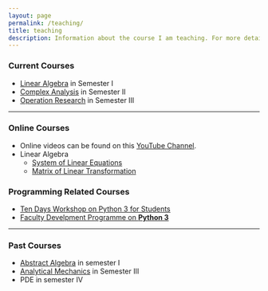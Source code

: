 ```yaml
---
layout: page
permalink: /teaching/
title: teaching
description: Information about the course I am teaching. For more detail click on course links.
---
```


### Current Courses 

- [Linear Algebra](https://sandeepsuman.com/linear-algebra/) in Semester I
- [Complex Analysis](https://sandeepsuman.com/complex-analysis/) in Semester II
- [Operation Research](https://sandeepsuman.com/operation-research/) in Semester III

***

### Online Courses

- Online videos can be found on this [YouTube Channel](https://www.youtube.com/channel/UCXSblr5-4bLUBgqxIWaiIdg).
- Linear Algebra 
  * [System of Linear Equations](https://www.youtube.com/watch?v=_msI17F-UhQ&list=PLZt5lIVW7jQSmgk5b3FOOnT7kP4mDOs_N)
  * [Matrix of Linear Transformation](https://www.youtube.com/watch?v=yaKoLp9GhHg&list=PLZt5lIVW7jQSQ4bY1loXYbdiHsx5eulgI)

### Programming Related Courses
- [Ten Days Workshop on Python 3 for Students](https://sandeepsuman.com/python-workshop/)
- [Faculty Develpment Programme on **Python 3**](https://sandeepsuman.com/fdp-python-2020/)

***

### Past Courses

- [Abstract Algebra](https://sandeepsuman.com/abstract-algebra/) in semester I
- [Analytical Mechanics](https://sandeepsuman.com/classical-mechanics/) in Semester III
- PDE in semester IV
